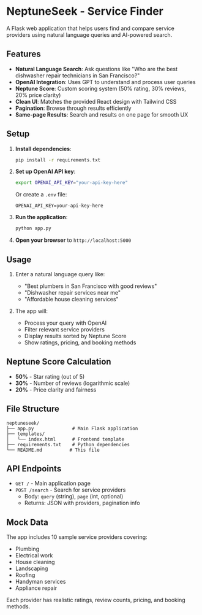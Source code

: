 # NeptuneSeek - Service Finder

A Flask web application that helps users find and compare service providers using natural language queries and AI-powered search.

## Features

- **Natural Language Search**: Ask questions like "Who are the best dishwasher repair technicians in San Francisco?"
- **OpenAI Integration**: Uses GPT to understand and process user queries
- **Neptune Score**: Custom scoring system (50% rating, 30% reviews, 20% price clarity)
- **Clean UI**: Matches the provided React design with Tailwind CSS
- **Pagination**: Browse through results efficiently
- **Same-page Results**: Search and results on one page for smooth UX

## Setup

1. **Install dependencies**:
   ```bash
   pip install -r requirements.txt
   ```

2. **Set up OpenAI API key**:
   ```bash
   export OPENAI_API_KEY="your-api-key-here"
   ```
   
   Or create a `.env` file:
   ```
   OPENAI_API_KEY=your-api-key-here
   ```

3. **Run the application**:
   ```bash
   python app.py
   ```

4. **Open your browser** to `http://localhost:5000`

## Usage

1. Enter a natural language query like:
   - "Best plumbers in San Francisco with good reviews"
   - "Dishwasher repair services near me"
   - "Affordable house cleaning services"

2. The app will:
   - Process your query with OpenAI
   - Filter relevant service providers
   - Display results sorted by Neptune Score
   - Show ratings, pricing, and booking methods

## Neptune Score Calculation

- **50%** - Star rating (out of 5)
- **30%** - Number of reviews (logarithmic scale)
- **20%** - Price clarity and fairness

## File Structure

```
neptuneseek/
├── app.py              # Main Flask application
├── templates/
│   └── index.html      # Frontend template
├── requirements.txt    # Python dependencies
└── README.md          # This file
```

## API Endpoints

- `GET /` - Main application page
- `POST /search` - Search for service providers
  - Body: `query` (string), `page` (int, optional)
  - Returns: JSON with providers, pagination info

## Mock Data

The app includes 10 sample service providers covering:
- Plumbing
- Electrical work
- House cleaning
- Landscaping
- Roofing
- Handyman services
- Appliance repair

Each provider has realistic ratings, review counts, pricing, and booking methods.
